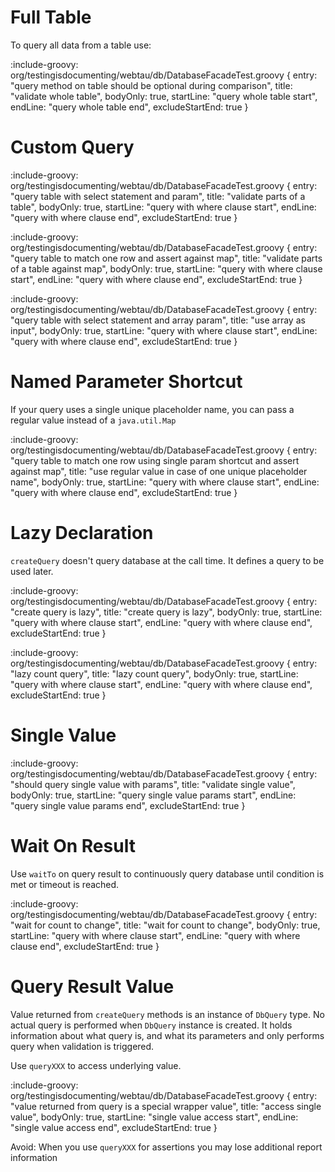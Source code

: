 # Full Table

To query all data from a table use:

:include-groovy: org/testingisdocumenting/webtau/db/DatabaseFacadeTest.groovy {
    entry: "query method on table should be optional during comparison",
    title: "validate whole table",
    bodyOnly: true,
    startLine: "query whole table start",
    endLine: "query whole table end",
    excludeStartEnd: true
}

# Custom Query

:include-groovy: org/testingisdocumenting/webtau/db/DatabaseFacadeTest.groovy {
    entry: "query table with select statement and param",
    title: "validate parts of a table",
    bodyOnly: true,
    startLine: "query with where clause start",
    endLine: "query with where clause end",
    excludeStartEnd: true
}

:include-groovy: org/testingisdocumenting/webtau/db/DatabaseFacadeTest.groovy {
    entry: "query table to match one row and assert against map",
    title: "validate parts of a table against map",
    bodyOnly: true,
    startLine: "query with where clause start",
    endLine: "query with where clause end",
    excludeStartEnd: true
}

:include-groovy: org/testingisdocumenting/webtau/db/DatabaseFacadeTest.groovy {
    entry: "query table with select statement and array param",
    title: "use array as input",
    bodyOnly: true,
    startLine: "query with where clause start",
    endLine: "query with where clause end",
    excludeStartEnd: true
}

# Named Parameter Shortcut

If your query uses a single unique placeholder name, you can pass a regular value instead of a `java.util.Map`

:include-groovy: org/testingisdocumenting/webtau/db/DatabaseFacadeTest.groovy {
    entry: "query table to match one row using single param shortcut and assert against map",
    title: "use regular value in case of one unique placeholder name",
    bodyOnly: true,
    startLine: "query with where clause start",
    endLine: "query with where clause end",
    excludeStartEnd: true
}

# Lazy Declaration

`createQuery` doesn't query database at the call time. It defines a query to be used later.

:include-groovy: org/testingisdocumenting/webtau/db/DatabaseFacadeTest.groovy {
    entry: "create query is lazy",
    title: "create query is lazy",
    bodyOnly: true,
    startLine: "query with where clause start",
    endLine: "query with where clause end",
    excludeStartEnd: true
}

:include-groovy: org/testingisdocumenting/webtau/db/DatabaseFacadeTest.groovy {
    entry: "lazy count query",
    title: "lazy count query",
    bodyOnly: true,
    startLine: "query with where clause start",
    endLine: "query with where clause end",
    excludeStartEnd: true
}

# Single Value

:include-groovy: org/testingisdocumenting/webtau/db/DatabaseFacadeTest.groovy {
    entry: "should query single value with params",
    title: "validate single value",
    bodyOnly: true,
    startLine: "query single value params start",
    endLine: "query single value params end",
    excludeStartEnd: true
}

# Wait On Result

Use `waitTo` on query result to continuously query database until condition is met or timeout is reached.

:include-groovy: org/testingisdocumenting/webtau/db/DatabaseFacadeTest.groovy {
    entry: "wait for count to change",
    title: "wait for count to change",
    bodyOnly: true,
    startLine: "query with where clause start",
    endLine: "query with where clause end",
    excludeStartEnd: true
}


# Query Result Value

Value returned from `createQuery` methods is an instance of `DbQuery` type.
No actual query is performed when `DbQuery` instance is created. It holds information about what query is, and what its parameters
and only performs query when validation is triggered.

Use `queryXXX` to access underlying value.

:include-groovy: org/testingisdocumenting/webtau/db/DatabaseFacadeTest.groovy {
    entry: "value returned from query is a special wrapper value",
    title: "access single value",
    bodyOnly: true,
    startLine: "single value access start",
    endLine: "single value access end",
    excludeStartEnd: true
}

Avoid: When you use `queryXXX` for assertions you may lose additional report information
